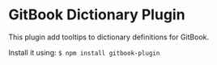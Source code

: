 GitBook Dictionary Plugin
=========================

This plugin add tooltips to dictionary definitions for GitBook.

Install it using: ```$ npm install gitbook-plugin```
